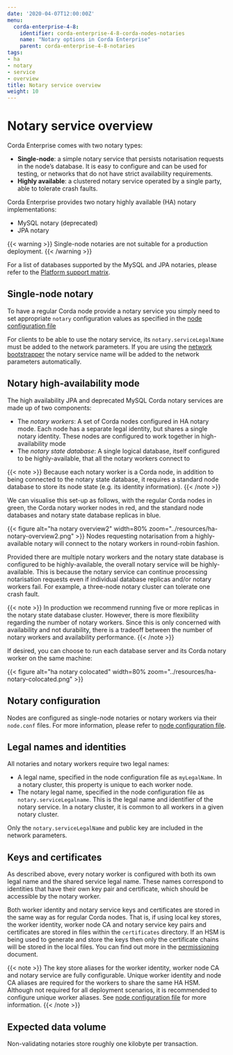 ```yaml
---
date: '2020-04-07T12:00:00Z'
menu:
  corda-enterprise-4-8:
    identifier: corda-enterprise-4-8-corda-nodes-notaries
    name: "Notary options in Corda Enterprise"
    parent: corda-enterprise-4-8-notaries
tags:
- ha
- notary
- service
- overview
title: Notary service overview
weight: 10
---
```



# Notary service overview

Corda Enterprise comes with two notary types:

* **Single-node**: a simple notary service that persists notarisation requests in the node’s database. It is easy to configure
and can be used for testing, or networks that do not have strict availability requirements.
* **Highly available**: a clustered notary service operated by a single party, able to tolerate crash faults.

Corda Enterprise provides two notary highly available (HA) notary implementations:

* MySQL notary (deprecated)
* JPA notary

{{< warning >}}
Single-node notaries are not suitable for a production deployment.
{{< /warning >}}


For a list of databases supported by the MySQL and JPA notaries, please refer to the [Platform support matrix](../platform-support-matrix.md).

## Single-node notary

To have a regular Corda node provide a notary service you simply need to set appropriate `notary` configuration values as specified in the [node configuration file](../node/setup/corda-configuration-fields.md)

For clients to be able to use the notary service, its `notary.serviceLegalName` must be added to the network parameters.
If you are using the [network bootstrapper](../network-bootstrapper.md) the notary service name will be added to the network parameters automatically.


## Notary high-availability mode

The high availability JPA and deprecated MySQL Corda notary services are made up of two components:

* The *notary workers*: A set of Corda nodes configured in HA notary mode. Each node has a separate legal identity, but shares a single
notary identity. These nodes are configured to work together in high-availability mode
* The *notary state database*: A single logical database, itself configured to be highly-available, that all the notary workers connect
to

{{< note >}}
Because each notary worker is a Corda node, in addition to being connected to the notary state database, it requires a standard node
database to store its node state (e.g. its identity information).
{{< /note >}}

We can visualise this set-up as follows, with the regular Corda nodes in green, the Corda notary worker nodes in red, and the standard node
databases and notary state database replicas in blue.

{{< figure alt="ha notary overview2" width=80% zoom="../resources/ha-notary-overview2.png" >}}
Nodes requesting notarisation from a highly-available notary will connect to the notary workers in round-robin fashion.

Provided there are multiple notary workers and the notary state database is configured to be highly-available, the overall notary service
will be highly-available. This is because the notary service can continue processing notarisation requests even if individual database
replicas and/or notary workers fail. For example, a three-node notary cluster can tolerate one crash fault.

{{< note >}}
In production we recommend running five or more replicas in the notary state database cluster. However, there is more flexibility regarding the number of notary workers. Since this is only concerned with availability and not durability, there is a tradeoff between the number of notary workers and availability performance.
{{< /note >}}

If desired, you can choose to run each database server and its Corda notary worker on the same machine:

{{< figure alt="ha notary colocated" width=80% zoom="../resources/ha-notary-colocated.png" >}}

## Notary configuration

Nodes are configured as single-node notaries or notary workers via their `node.conf` files. For more information, please refer to
[node configuration file](../node/setup/corda-configuration-fields.md).


## Legal names and identities

All notaries and notary workers require two legal names:

- A legal name, specified in the node configuration file as `myLegalName`. In a notary cluster, this property is unique to each worker node.
- The notary legal name, specified in the node configuration file as `notary.serviceLegalname`. This is the legal name and identifier of the notary service. In a notary cluster, it is common to all workers in a given notary cluster.

Only the `notary.serviceLegalName` and public key are included in the network parameters.


## Keys and certificates

As described above, every notary worker is configured with both its own legal name and the shared service legal name. These names
correspond to identities that have their own key pair and certificate, which should be accessible by the notary worker.

Both worker identity and notary service keys and certificates are stored in the same way as for regular Corda nodes. That is, if using local
key stores, the worker identity, worker node CA and notary service key pairs and certificates are stored in files within the
`certificates` directory. If an HSM is being used to generate and store the keys then only the certificate chains will be stored in the
local files. You can find out more in the [permissioning](../network/permissioning.md) document.

{{< note >}}
The key store aliases for the worker identity, worker node CA and notary service are fully configurable. Unique worker identity and node
CA aliases are required for the workers to share the same HA HSM. Although not required for all deployment scenarios, it is recommended
to configure unique worker aliases. See [node configuration file](../node/setup/corda-configuration-fields.md) for more information.
{{< /note >}}

## Expected data volume

Non-validating notaries store roughly one kilobyte per transaction.

